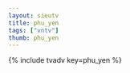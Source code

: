```yaml
--- 
layout: sieutv
title: phu_yen
tags: ["vntv"]
thumb: phu_yen
---
```

{% include tvadv key=phu_yen %}
